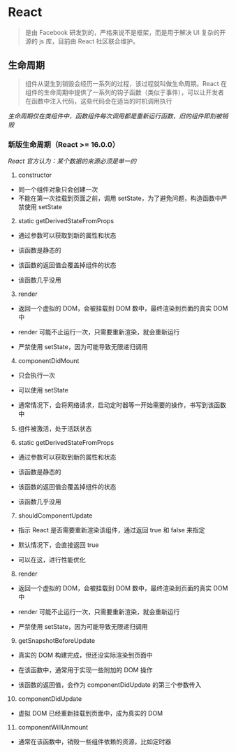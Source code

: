 # React

> 是由 Facebook 研发到的，严格来说不是框架，而是用于解决 UI 复杂的开源的 js 库，目前由 React 社区联合维护。

## 生命周期

> 组件从诞生到销毁会经历一系列的过程，该过程就叫做生命周期。React 在组件的生命周期中提供了一系列的钩子函数（类似于事件），可以让开发者在函数中注入代码，这些代码会在适当的时机调用执行

_生命周期仅在类组件中，函数组件每次调用都是重新运行函数，旧的组件即刻被销毁_

### 新版生命周期（React >= 16.0.0）

_React 官方认为：某个数据的来源必须是单一的_

<!-- 初始化阶段 -->

1. constructor

- 同一个组件对象只会创建一次
- 不能在第一次挂载到页面之前，调用 setState，为了避免问题，构造函数中严禁使用 setState

<!-- 挂载阶段 -->

2. static getDerivedStateFromProps

- 通过参数可以获取到新的属性和状态

- 该函数是静态的

- 该函数的返回值会覆盖掉组件的状态

- 该函数几乎没用

3. render

- 返回一个虚拟的 DOM，会被挂载到 DOM 数中，最终渲染到页面的真实 DOM 中

- render 可能不止运行一次，只需要重新渲染，就会重新运行

- 严禁使用 setState，因为可能导致无限递归调用

4. componentDidMount

- 只会执行一次

- 可以使用 setState

- 通常情况下，会将网络请求，启动定时器等一开始需要的操作，书写到该函数中

5. 组件被激活，处于活跃状态

<!-- 更新阶段 -->

6. static getDerivedStateFromProps

- 通过参数可以获取到新的属性和状态

- 该函数是静态的

- 该函数的返回值会覆盖掉组件的状态

- 该函数几乎没用

7. shouldComponentUpdate

- 指示 React 是否需要重新渲染该组件，通过返回 true 和 false 来指定

- 默认情况下，会直接返回 true

- 可以在这，进行性能优化

8. render

- 返回一个虚拟的 DOM，会被挂载到 DOM 数中，最终渲染到页面的真实 DOM 中

- render 可能不止运行一次，只需要重新渲染，就会重新运行

- 严禁使用 setState，因为可能导致无限递归调用

9. getSnapshotBeforeUpdate

- 真实的 DOM 构建完成，但还没实际渲染到页面中

- 在该函数中，通常用于实现一些附加的 DOM 操作

- 该函数的返回值，会作为 componentDidUpdate 的第三个参数传入

10. componentDidUpdate

- 虚拟 DOM 已经重新挂载到页面中，成为真实的 DOM

<!-- 销毁阶段 -->

11. componentWillUnmount

- 通常在该函数中，销毁一些组件依赖的资源，比如定时器
